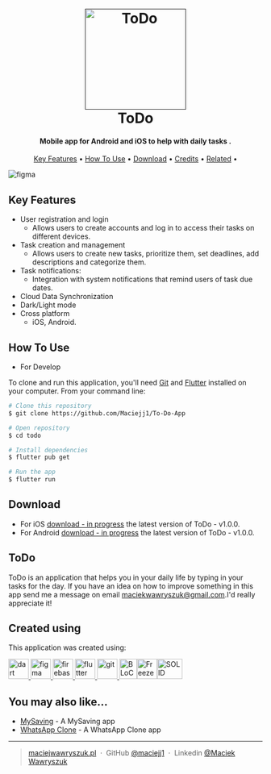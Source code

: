 
<h1 align="center">
  <br>
  <a href=""><img src="https://i.postimg.cc/NfwWQ1Cr/launcher-Logo-kopia.png" alt="ToDo" width="200"></a>
  <br>
  ToDo
  <br>
</h1>

<h4 align="center">Mobile app for Android and iOS to help with daily tasks
<!-- <a href="http://electron.atom.io" target="_blank">Electron</a> -->
.</h4>

<!-- <p align="center">
  <a href="https://badge.fury.io/js/electron-markdownify">
    <img src="https://badge.fury.io/js/electron-markdownify.svg"
         alt="Gitter">
  </a>
  <a href="https://gitter.im/amitmerchant1990/electron-markdownify"><img src="https://badges.gitter.im/amitmerchant1990/electron-markdownify.svg"></a>
  <a href="https://saythanks.io/to/bullredeyes@gmail.com">
      <img src="https://img.shields.io/badge/SayThanks.io-%E2%98%BC-1EAEDB.svg">
  </a>
  <a href="https://www.paypal.me/AmitMerchant">
    <img src="https://img.shields.io/badge/$-donate-ff69b4.svg?maxAge=2592000&amp;style=flat">
  </a>
</p> -->

<p align="center">
  <a href="#key-features">Key Features</a> •
  <a href="#how-to-use">How To Use</a> •
  <a href="#download">Download</a> •
  <a href="#credits">Credits</a> •
  <a href="#related">Related</a> •
</p>

<img src="https://i.postimg.cc/mgVxXtw1/Cover-3.png" alt="figma"/>

## Key Features

* User registration and login
  - Allows users to create accounts and log in to access their tasks on different devices.
* Task creation and management
  - Allows users to create new tasks, prioritize them, set deadlines, add descriptions and categorize them.
* Task notifications:
  - Integration with system notifications that remind users of task due dates.
* Cloud Data Synchronization
* Dark/Light mode
* Cross platform
  - iOS, Android.

## How To Use
* For Develop

To clone and run this application, you'll need [Git](https://git-scm.com) and [Flutter](https://docs.flutter.dev/get-started/install) installed on your computer. From your command line:

```bash
# Clone this repository
$ git clone https://github.com/Maciejj1/To-Do-App

# Open repository
$ cd todo

# Install dependencies
$ flutter pub get

# Run the app
$ flutter run
```

## Download

- For iOS [download - in progress]() the latest version of ToDo - v1.0.0.
- For Android [download - in progress]() the latest version of ToDo - v1.0.0.

## ToDo

ToDo is an application that helps you in your daily life by typing in your tasks for the day. If you have an idea on how to improve something in this app send me a message on email <maciekwawryszuk@gmail.com>.I'd really appreciate it!

## Created using

This application was created using:

<p align="left"> <a href="https://dart.dev" target="_blank" rel="noreferrer"> <img src="https://www.vectorlogo.zone/logos/dartlang/dartlang-icon.svg" alt="dart" width="40" height="40"/> </a> <a href="https://www.figma.com/" target="_blank" rel="noreferrer"> <img src="https://www.vectorlogo.zone/logos/figma/figma-icon.svg" alt="figma" width="40" height="40"/> </a> <a href="https://firebase.google.com/" target="_blank" rel="noreferrer"> <img src="https://www.vectorlogo.zone/logos/firebase/firebase-icon.svg" alt="firebase" width="40" height="40"/> </a> <a href="https://flutter.dev" target="_blank" rel="noreferrer"> <img src="https://www.vectorlogo.zone/logos/flutterio/flutterio-icon.svg" alt="flutter" width="40" height="40"/> </a> <a href="https://git-scm.com/" target="_blank" rel="noreferrer"> <img src="https://www.vectorlogo.zone/logos/git-scm/git-scm-icon.svg" alt="git" width="40" height="40"/> </a><a href="https://bloclibrary.dev" target="_blank" rel="noreferrer"><img src="https://plugins.jetbrains.com/files/12129/261752/icon/pluginIcon.png" alt="BLoC" width="35" height="40"></a><a href="https://pub.dev/packages/freezed" target="_blank" rel="noreferrer"><img src="https://cdn-icons-png.flaticon.com/512/3778/3778958.png" alt="Freezed" width="40" height="40"/></a><a href="https://en.wikipedia.org/wiki/SOLID" target="_blank" rel="noreferrer"><img src="https://i0.wp.com/i.postimg.cc/zB23GX8D/Solid-principles.png?w=1230&ssl=1" alt="SOLID" width="50" height="40"/></a></p>

## You may also like...

- [MySaving](https://github.com/Maciejj1/Mysaving-Flutter) - A MySaving app
- [WhatsApp Clone](https://github.com/Maciejj1/WhatsApp-Flutter) - A WhatsApp Clone app

---

> [maciejwawryszuk.pl](https://maciejwawryszuk.pl) &nbsp;&middot;&nbsp;
> GitHub [@maciejj1](https://github.com/Maciejj1) &nbsp;&middot;&nbsp;
> Linkedin [@Maciek Wawryszuk](https://www.linkedin.com/in/maciek-wawryszuk-484737225/)


